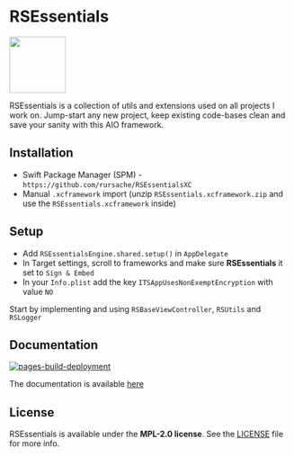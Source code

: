 # RSEssentials

<img src="https://i.imgur.com/xRZRZiF.png" width="100" height="100">

RSEssentials is a collection of utils and extensions used on all projects I work on.
Jump-start any new project, keep existing code-bases clean and save your sanity with this AIO framework.

## Installation
- Swift Package Manager (SPM) - `https://github.com/rursache/RSEssentialsXC`
- Manual `.xcframework` import (unzip `RSEssentials.xcframework.zip` and use the `RSEssentials.xcframework` inside)

## Setup
- Add `RSEssentialsEngine.shared.setup()` in `AppDelegate`
- In Target settings, scroll to frameworks and make sure **RSEssentials** it set to `Sign & Embed`
- In your `Info.plist` add the key `ITSAppUsesNonExemptEncryption` with value `NO`

Start by implementing and using `RSBaseViewController`, `RSUtils` and `RSLogger`

## Documentation
[![pages-build-deployment](https://github.com/rursache/RSEssentialsXC/actions/workflows/pages/pages-build-deployment/badge.svg?branch=master)](https://github.com/rursache/RSEssentialsXC/actions/workflows/pages/pages-build-deployment)

The documentation is available [here](https://rursache.github.io/RSEssentialsXC/documentation/rsessentials) 

## License
RSEssentials is available under the **MPL-2.0 license**. See the [LICENSE](https://github.com/rursache/RSEssentialsXC/blob/master/LICENSE) file for more info.
